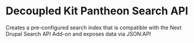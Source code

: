 # Decoupled Kit Pantheon Search API

Creates a pre-configured search index that is compatible with the Next Drupal Search API Add-on and exposes data via JSON:API
